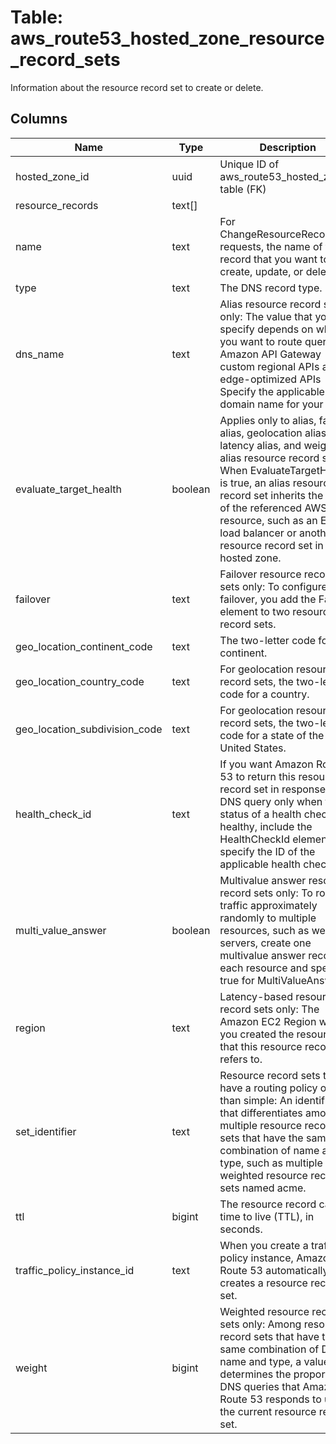 
# Table: aws_route53_hosted_zone_resource_record_sets
Information about the resource record set to create or delete.
## Columns
| Name        | Type           | Description  |
| ------------- | ------------- | -----  |
|hosted_zone_id|uuid|Unique ID of aws_route53_hosted_zones table (FK)|
|resource_records|text[]||
|name|text|For ChangeResourceRecordSets requests, the name of the record that you want to create, update, or delete.|
|type|text|The DNS record type.|
|dns_name|text|Alias resource record sets only: The value that you specify depends on where you want to route queries: Amazon API Gateway custom regional APIs and edge-optimized APIs Specify the applicable domain name for your API.|
|evaluate_target_health|boolean|Applies only to alias, failover alias, geolocation alias, latency alias, and weighted alias resource record sets: When EvaluateTargetHealth is true, an alias resource record set inherits the health of the referenced AWS resource, such as an ELB load balancer or another resource record set in the hosted zone.|
|failover|text|Failover resource record sets only: To configure failover, you add the Failover element to two resource record sets.|
|geo_location_continent_code|text|The two-letter code for the continent.|
|geo_location_country_code|text|For geolocation resource record sets, the two-letter code for a country.|
|geo_location_subdivision_code|text|For geolocation resource record sets, the two-letter code for a state of the United States.|
|health_check_id|text|If you want Amazon Route 53 to return this resource record set in response to a DNS query only when the status of a health check is healthy, include the HealthCheckId element and specify the ID of the applicable health check.|
|multi_value_answer|boolean|Multivalue answer resource record sets only: To route traffic approximately randomly to multiple resources, such as web servers, create one multivalue answer record for each resource and specify true for MultiValueAnswer.|
|region|text|Latency-based resource record sets only: The Amazon EC2 Region where you created the resource that this resource record set refers to.|
|set_identifier|text|Resource record sets that have a routing policy other than simple: An identifier that differentiates among multiple resource record sets that have the same combination of name and type, such as multiple weighted resource record sets named acme.|
|ttl|bigint|The resource record cache time to live (TTL), in seconds.|
|traffic_policy_instance_id|text|When you create a traffic policy instance, Amazon Route 53 automatically creates a resource record set.|
|weight|bigint|Weighted resource record sets only: Among resource record sets that have the same combination of DNS name and type, a value that determines the proportion of DNS queries that Amazon Route 53 responds to using the current resource record set.|
